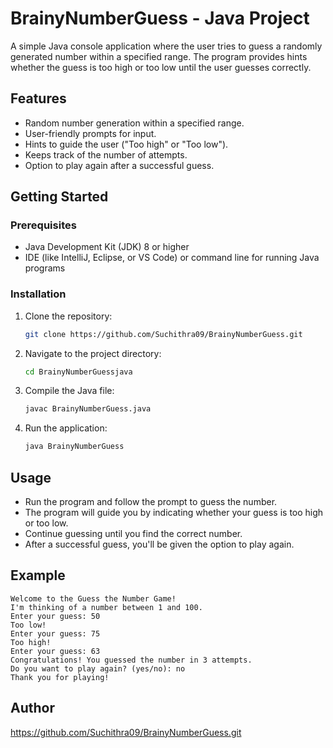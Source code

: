 # BrainyNumberGuess - Java Project

A simple Java console application where the user tries to guess a randomly generated number within a specified range. The program provides hints whether the guess is too high or too low until the user guesses correctly.

## Features
- Random number generation within a specified range.
- User-friendly prompts for input.
- Hints to guide the user ("Too high" or "Too low").
- Keeps track of the number of attempts.
- Option to play again after a successful guess.

## Getting Started

### Prerequisites
- Java Development Kit (JDK) 8 or higher
- IDE (like IntelliJ, Eclipse, or VS Code) or command line for running Java programs

### Installation
1. Clone the repository:
   ```bash
   git clone https://github.com/Suchithra09/BrainyNumberGuess.git
   ```
2. Navigate to the project directory:
   ```bash
   cd BrainyNumberGuessjava
   ```
3. Compile the Java file:
   ```bash
   javac BrainyNumberGuess.java
   ```
4. Run the application:
   ```bash
   java BrainyNumberGuess
   ```

## Usage
- Run the program and follow the prompt to guess the number.
- The program will guide you by indicating whether your guess is too high or too low.
- Continue guessing until you find the correct number.
- After a successful guess, you'll be given the option to play again.

## Example
```
Welcome to the Guess the Number Game!
I'm thinking of a number between 1 and 100.
Enter your guess: 50
Too low!
Enter your guess: 75
Too high!
Enter your guess: 63
Congratulations! You guessed the number in 3 attempts.
Do you want to play again? (yes/no): no
Thank you for playing!
```

## Author
https://github.com/Suchithra09/BrainyNumberGuess.git
